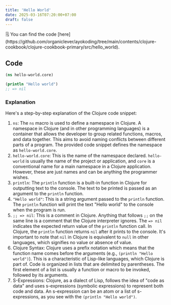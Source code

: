 ```yaml
---
title: 'Hello World'
date: 2025-03-16T07:20:00+07:00
draft: false
---
```


<aside>
🗒️ You can find the code [here](https://github.com/organiclever/ayokoding/tree/main/contents/clojure-cookbook/clojure-cookbook-primary/src/hello_world).

</aside>

## Code

```clojure
(ns hello-world.core)

(println "Hello world")
;; => nil
```

### Explanation

Here's a step-by-step explanation of the Clojure code snippet:

1. `ns`: The `ns` macro is used to define a namespace in Clojure. A namespace in Clojure (and in other programming languages) is a container that allows the developer to group related functions, macros, and data together. This aims to avoid naming conflicts between different parts of a program. The provided code snippet defines the namespace as `hello-world.core`.
2. `hello-world.core`: This is the name of the namespace declared. `hello-world` is usually the name of the project or application, and `core` is a conventional name for a main namespace in a Clojure application. However, these are just names and can be anything the programmer wishes.
3. `println`: The `println` function is a built-in function in Clojure for outputting text to the console. The text to be printed is passed as an argument to the `println` function.
4. `"Hello world"`: This is a string argument passed to the `println` function. The `println` function will print the text "Hello world" to the console when the program is run.
5. `;; => nil`: This is a comment in Clojure. Anything that follows `;;` on the same line is a comment that the Clojure interpreter ignores. The `=> nil` indicates the expected return value of the `println` function call. In Clojure, the `println` function returns `nil` after it prints to the console. It's important to note that `nil` in Clojure is equivalent to `null` in other languages, which signifies no value or absence of value.
6. Clojure Syntax: Clojure uses a prefix notation which means that the function name comes before the arguments (e.g., `(println "Hello world")`). This is a characteristic of Lisp-like languages, which Clojure is part of. Code is organized in lists that are delimited by parentheses. The first element of a list is usually a function or macro to be invoked, followed by its arguments.
7. S-Expressions: Clojure, as a dialect of Lisp, follows the idea of "code as data" and uses s-expressions (symbolic expressions) to represent both code and data. An s-expression can be an atom or a list of s-expressions, as you see with the `(println "Hello world")`.
